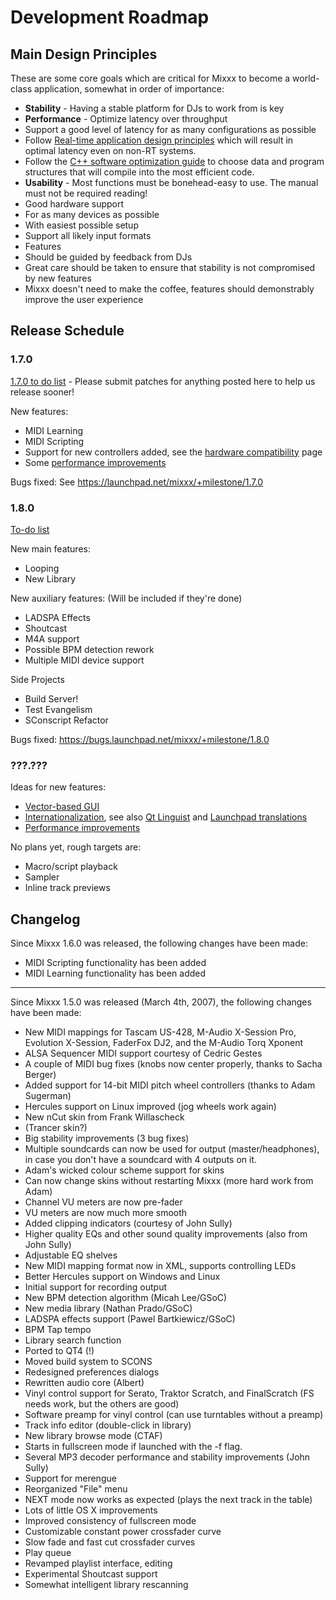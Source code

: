 # Development Roadmap

## Main Design Principles

These are some core goals which are critical for Mixxx to become a
world-class application, somewhat in order of importance:

  - **Stability** - Having a stable platform for DJs to work from is key
  - **Performance** - Optimize latency over throughput
  - Support a good level of latency for as many configurations as
    possible
  - Follow [Real-time application design
    principles](http://rt.wiki.kernel.org/index.php/HOWTO:_Build_an_RT-application)
    which will result in optimal latency even on non-RT systems.
  - Follow the [C++ software optimization
    guide](http://www.agner.org/optimize/optimizing_cpp.pdf) to choose
    data and program structures that will compile into the most
    efficient code.
  - **Usability** - Most functions must be bonehead-easy to use. The
    manual must not be required reading\!
  - Good hardware support
  - For as many devices as possible
  - With easiest possible setup
  - Support all likely input formats
  - Features
  - Should be guided by feedback from DJs
  - Great care should be taken to ensure that stability is not
    compromised by new features
  - Mixxx doesn't need to make the coffee, features should demonstrably
    improve the user experience

## Release Schedule

### 1.7.0

[1.7.0 to do list](1.7.0%20to%20do%20list) - Please submit patches for
anything posted here to help us release sooner\!

New features:

  - MIDI Learning
  - MIDI Scripting
  - Support for new controllers added, see the [hardware
    compatibility](hardware%20compatibility) page
  - Some [performance improvements](performance%20improvements)

Bugs fixed: See <https://launchpad.net/mixxx/+milestone/1.7.0>

### 1.8.0

[To-do list](1.8.0_to_do_list)

New main features:

  - Looping
  - New Library

New auxiliary features: (Will be included if they're done)

  - LADSPA Effects
  - Shoutcast
  - M4A support
  - Possible BPM detection rework
  - Multiple MIDI device support

Side Projects

  - Build Server\!
  - Test Evangelism
  - SConscript Refactor

Bugs fixed: <https://bugs.launchpad.net/mixxx/+milestone/1.8.0>

### ???.???

Ideas for new features:

  - [Vector-based
    GUI](http://doc.trolltech.com/4.5/qsvgrenderer.html#details)
  - [Internationalization](http://doc.trolltech.com/4.5/i18n.html), see
    also [Qt
    Linguist](http://doc.trolltech.com/4.5/linguist-manual.html) and
    [Launchpad
    translations](https://help.launchpad.net/Translations/YourProject)
  - [Performance improvements](Performance%20improvements)

No plans yet, rough targets are:

  - Macro/script playback
  - Sampler
  - Inline track previews

## Changelog

Since Mixxx 1.6.0 was released, the following changes have been made:

  - MIDI Scripting functionality has been added
  - MIDI Learning functionality has been added

-----

Since Mixxx 1.5.0 was released (March 4th, 2007), the following changes
have been made:

  - New MIDI mappings for Tascam US-428, M-Audio X-Session Pro,
    Evolution X-Session, FaderFox DJ2, and the M-Audio Torq Xponent
  - ALSA Sequencer MIDI support courtesy of Cedric Gestes
  - A couple of MIDI bug fixes (knobs now center properly, thanks to
    Sacha Berger)
  - Added support for 14-bit MIDI pitch wheel controllers (thanks to
    Adam Sugerman)
  - Hercules support on Linux improved (jog wheels work again)
  - New nCut skin from Frank Willascheck
  - (Trancer skin?)
  - Big stability improvements (3 bug fixes)
  - Multiple soundcards can now be used for output (master/headphones),
    in case you don't have a soundcard with 4 outputs on it.
  - Adam's wicked colour scheme support for skins
  - Can now change skins without restarting Mixxx (more hard work from
    Adam)
  - Channel VU meters are now pre-fader
  - VU meters are now much more smooth
  - Added clipping indicators (courtesy of John Sully)
  - Higher quality EQs and other sound quality improvements (also from
    John Sully)
  - Adjustable EQ shelves
  - New MIDI mapping format now in XML, supports controlling LEDs
  - Better Hercules support on Windows and Linux
  - Initial support for recording output
  - New BPM detection algorithm (Micah Lee/GSoC)
  - New media library (Nathan Prado/GSoC)
  - LADSPA effects support (Pawel Bartkiewicz/GSoC)
  - BPM Tap tempo 
  - Library search function
  - Ported to QT4 (\!)
  - Moved build system to SCONS
  - Redesigned preferences dialogs
  - Rewritten audio core (Albert)
  - Vinyl control support for Serato, Traktor Scratch, and FinalScratch
    (FS needs work, but the others are good)
  - Software preamp for vinyl control (can use turntables without a
    preamp)
  - Track info editor (double-click in library)
  - New library browse mode (CTAF)
  - Starts in fullscreen mode if launched with the -f flag.
  - Several MP3 decoder performance and stability improvements (John
    Sully)
  - Support for merengue
  - Reorganized "File" menu
  - NEXT mode now works as expected (plays the next track in the table)
  - Lots of little OS X improvements
  - Improved consistency of fullscreen mode
  - Customizable constant power crossfader curve
  - Slow fade and fast cut crossfader curves
  - Play queue
  - Revamped playlist interface, editing
  - Experimental Shoutcast support
  - Somewhat intelligent library rescanning
